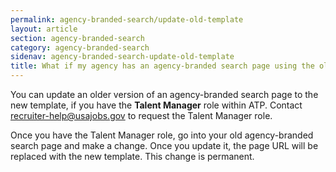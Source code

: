 ```yaml
---
permalink: agency-branded-search/update-old-template
layout: article
section: agency-branded-search
category: agency-branded-search
sidenav: agency-branded-search-update-old-template
title: What if my agency has an agency-branded search page using the old template?
---
```


You can update an older version of an agency-branded search page to the new template, if you have the **Talent Manager** role within ATP. Contact recruiter-help@usajobs.gov to request the Talent Manager role.

Once you have the Talent Manager role, go into your old agency-branded search page and make a change. Once you update it, the page URL will be replaced with the new template. This change is permanent. 
